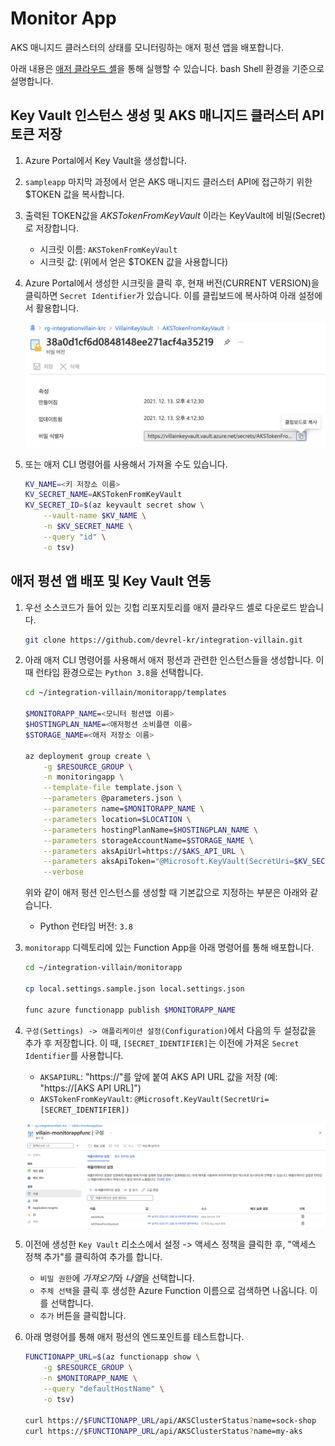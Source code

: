 # Monitor App #

AKS 매니지드 클러스터의 상태를 모니터링하는 애저 펑션 앱을 배포합니다.

아래 내용은 [애저 클라우드 셸](https://shell.azure.com?WT.mc_id=dotnet-52121-juyoo&ocid=AID3035186)을 통해 실행할 수 있습니다. bash Shell 환경을 기준으로 설명합니다.


## Key Vault 인스턴스 생성 및 AKS 매니지드 클러스터 API 토큰 저장 ##

1. Azure Portal에서 Key Vault을 생성합니다.

2. `sampleapp` 마지막 과정에서 얻은 AKS 매니지드 클러스터 API에 접근하기 위한 $TOKEN 값을 복사합니다.

3. 출력된 TOKEN값을 *AKSTokenFromKeyVault* 이라는 KeyVault에 비밀(Secret)로 저장합니다.
    - 시크릿 이름: `AKSTokenFromKeyVault`
    - 시크릿 값: (위에서 얻은 $TOKEN 값을 사용합니다)

4. Azure Portal에서 생성한 시크릿을 클릭 후, 현재 버전(CURRENT VERSION)을 클릭하면 `Secret Identifier`가 있습니다. 이를 클립보드에 복사하여 아래 설정에서 활용합니다.

    ![see-secret-identifier](assets/02-see-secret-identifier.png)

5. 또는 애저 CLI 명령어를 사용해서 가져올 수도 있습니다.

    ```bash
    KV_NAME=<키 저장소 이름>
    KV_SECRET_NAME=AKSTokenFromKeyVault
    KV_SECRET_ID=$(az keyvault secret show \
        --vault-name $KV_NAME \
        -n $KV_SECRET_NAME \
        --query "id" \
        -o tsv)
    ```


## 애저 펑션 앱 배포 및 Key Vault 연동 ##

1. 우선 소스코드가 들어 있는 깃헙 리포지토리를 애저 클라우드 셸로 다운로드 받습니다.

    ```bash
    git clone https://github.com/devrel-kr/integration-villain.git
    ```

2. 아래 애저 CLI 명령어를 사용해서 애저 펑션과 관련한 인스턴스들을 생성합니다. 이 때 런타임 환경으로는 `Python 3.8`을 선택합니다.

    ```bash
    cd ~/integration-villain/monitorapp/templates

    $MONITORAPP_NAME=<모니터 펑션앱 이름>
    $HOSTINGPLAN_NAME=<애저펑션 소비플랜 이름>
    $STORAGE_NAME=<애저 저장소 이름>

    az deployment group create \
        -g $RESOURCE_GROUP \
        -n monitoringapp \
        --template-file template.json \
        --parameters @parameters.json \
        --parameters name=$MONITORAPP_NAME \
        --parameters location=$LOCATION \
        --parameters hostingPlanName=$HOSTINGPLAN_NAME \
        --parameters storageAccountName=$STORAGE_NAME \
        --parameters aksApiUrl=https://$AKS_API_URL \
        --parameters aksApiToken="@Microsoft.KeyVault(SecretUri=$KV_SECRET_ID)" \
        --verbose
    ```

    위와 같이 애저 펑션 인스턴스를 생성할 때 기본값으로 지정하는 부분은 아래와 같습니다.

    - Python 런타임 버전: `3.8`

3. `monitorapp` 디렉토리에 있는 Function App을 아래 명령어를 통해 배포합니다.

    ```bash
    cd ~/integration-villain/monitorapp

    cp local.settings.sample.json local.settings.json

    func azure functionapp publish $MONITORAPP_NAME
    ```

4. `구성(Settings) -> 애플리케이션 설정(Configuration)`에서 다음의 두 설정값을 추가 후 저장합니다. 이 때, `[SECRET_IDENTIFIER]`는 이전에 가져온 `Secret Identifier`를 사용합니다.

    - `AKSAPIURL`: "https://"를 앞에 붙여 AKS API URL 값을 저장 (예: "https://[AKS API URL]")
    - `AKSTokenFromKeyVault`: `@Microsoft.KeyVault(SecretUri=[SECRET_IDENTIFIER])`

    ![azure-function-app-configuration](assets/03-azure-function-app-configuration.png)

5. 이전에 생성한 `Key Vault` 리소스에서 설정 -> 액세스 정책을 클릭한 후, "액세스 정책 추가"를 클릭하여 추가를 합니다.

    - `비밀 권한`에 *가져오기*와 *나열*을 선택합니다.
    - `주체 선택`을 클릭 후 생성한 Azure Function 이름으로 검색하면 나옵니다. 이를 선택합니다.
    - `추가` 버튼을 클릭합니다.

6. 아래 명령어를 통해 애저 펑션의 엔드포인트를 테스트합니다.

    ```bash
    FUNCTIONAPP_URL=$(az functionapp show \
        -g $RESOURCE_GROUP \
        -n $MONITORAPP_NAME \
        --query "defaultHostName" \
        -o tsv)

    curl https://$FUNCTIONAPP_URL/api/AKSClusterStatus?name=sock-shop
    curl https://$FUNCTIONAPP_URL/api/AKSClusterStatus?name=my-aks
    ```
